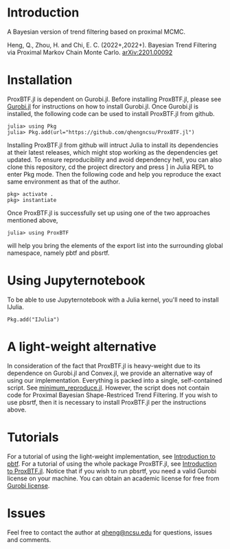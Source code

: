 # Introduction
 A Bayesian version of trend filtering based on proximal MCMC.
 
 Heng, Q., Zhou, H. and Chi, E. C. (2022+,2022+). Bayesian Trend Filtering via Proximal Markov Chain Monte Carlo. [arXiv:2201.00092](https://arxiv.org/abs/2201.00092)

# Installation
ProxBTF.jl is dependent on Gurobi.jl. Before installing ProxBTF.jl, please see [Gurobi.jl](https://github.com/jump-dev/Gurobi.jl) for instructions on how to install Gurobi.jl. Once Gurobi.jl is installed, the following code can be used to install ProxBTF.jl from github. 
````
julia> using Pkg
julia> Pkg.add(url="https://github.com/qhengncsu/ProxBTF.jl")
````
Installing ProxBTF.jl from github will intruct Julia to install its dependencies at their latest releases, which might stop working as the dependencies get updated. To ensure reproducibility and avoid dependency hell, you can also clone this repository, cd the project directory and press ] in Julia REPL to enter Pkg mode. Then the following code and help you reproduce the exact same environment as that of the author.
````
pkg> activate .
pkg> instantiate
````
Once ProxBTF.jl is successfully set up using one of the two approaches mentioned above, 
````
julia> using ProxBTF
````
will help you bring the elements of the export list into the surrounding global namespace, namely pbtf and pbsrtf.

# Using Jupyternotebook
To be able to use Jupyternotebook with a Julia kernel, you'll need to install IJulia.
````
Pkg.add("IJulia")
````

# A light-weight alternative
In consideration of the fact that ProxBTF.jl is heavy-weight due to its dependence on Gurobi.jl and Convex.jl, we provide an alternative way of using our implementation. Everything is packed into a single, self-contained script. See [minimum_reproduce.jl](https://github.com/qhengncsu/ProxBTF.jl/blob/main/vignettes/minimum_reproduce.jl). However, the script does not contain code for Proximal Bayesian Shape-Restriced Trend Filtering. If you wish to use pbsrtf, then it is necessary to install ProxBTF.jl per the instructions above.

# Tutorials
For a tutorial of using the light-weight implementation, see [Introduction to pbtf](https://github.com/qhengncsu/ProxBTF.jl/blob/main/vignettes/Introduction_to_pbtf.ipynb). For a tutorial of using the whole package ProxBTF.jl, see [Introduction to ProxBTF.jl](https://github.com/qhengncsu/ProxBTF.jl/blob/main/vignettes/Introduction_to_ProxBTF.jl.ipynb). Notice that if you wish to run pbsrtf, you need a valid Gurobi license on your machine. You can obtain an academic license for free from [Gurobi license](https://www.gurobi.com/academia/academic-program-and-licenses/).

# Issues
Feel free to contact the author at <qheng@ncsu.edu> for questions, issues and comments.
 
